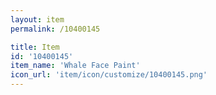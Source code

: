 ```yaml
---
layout: item
permalink: /10400145

title: Item
id: '10400145'
item_name: 'Whale Face Paint'
icon_url: 'item/icon/customize/10400145.png'
---
```

